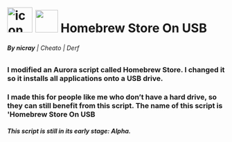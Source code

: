 # <img width="58" height="58" alt="icon" src="https://github.com/user-attachments/assets/1fcfa2a0-75a1-471f-ac81-43facdc1f083" /> <a href="https://youtube.com/@Nicray-tuto"><img width="52" height="52" src="https://i.ibb.co/d4Xjv2GM/youtubelogoformysitewebandgithubandieatyourgrandphater.png"></a>   **Homebrew Store On USB**


###### **By *nicray*** | Cheato | Derf

### I modified an Aurora script called Homebrew Store. I changed it so it installs all applications onto a USB drive.
### I made this for people like me who don’t have a hard drive, so they can still benefit from this script. The name of this script is 'Homebrew Store On USB


##### This script is still in its early stage: Alpha.



